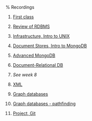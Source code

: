 % Recordings

1. [First class](https://media.heanet.ie/page/3a469c8cec014a819aa4b3930cf1c9a3)

2. [Review of RDBMS](https://media.heanet.ie/page/2927e09d137949cb9b512a7a2b9b37c1)

3. [Infrastructure, Intro to UNIX](https://media.heanet.ie/page/8b9c49bac5e54adb8c645c29c422aaf1)

4. [Document Stores, Intro to MongoDB](https://media.heanet.ie/page/e548c524b2424e33a91fc0ce7e61f968)

5. [Advanced MongoDB](https://media.heanet.ie/page/90b4c41f53fb4d2c8b4efdc92ae52236)

6. [Document-Relational DB](https://media.heanet.ie/page/850dab8e2a2e4d71ae2b1e0336787270)

7. *See week 8*

8. [XML](https://media.heanet.ie/page/b247c3fd16544b9f92ac51af099e6013)

9. [Graph databases](https://media.heanet.ie/page/03a46f64487e4e018cefad80e092d7a9)

10. [Graph databases - pathfinding](https://media.heanet.ie/page/ea975b6182ba4714a039454e25347351)

11. [Project, Git](https://media.heanet.ie/page/69d4b809552f47b1b484c2fcc845fa04)
